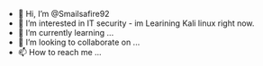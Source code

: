 - 👋 Hi, I’m @Smailsafire92
- 👀 I’m interested in IT security - im Learining Kali linux right now.
- 🌱 I’m currently learning ...
- 💞️ I’m looking to collaborate on ...
- 📫 How to reach me ...

<!---
Smailsafire92/Smailsafire92 is a ✨ special ✨ repository because its `README.md` (this file) appears on your GitHub profile.
You can click the Preview link to take a look at your changes.
--->
